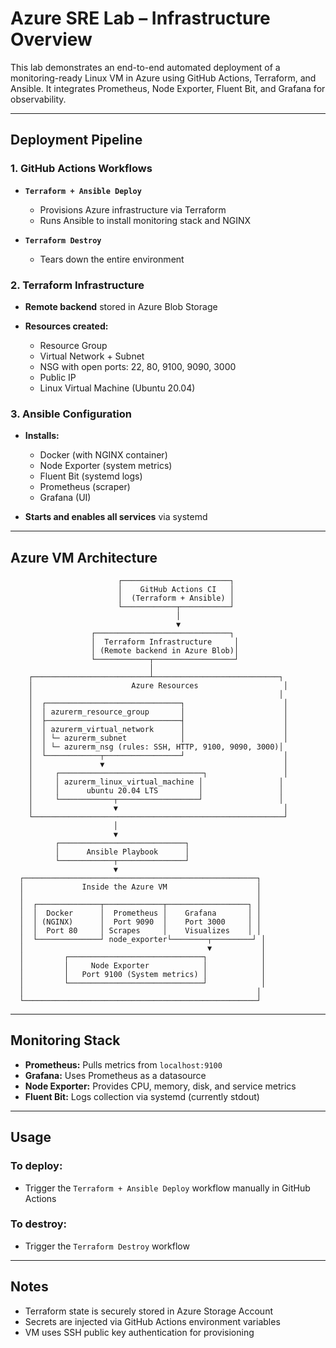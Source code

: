 # Azure SRE Lab – Infrastructure Overview

This lab demonstrates an end-to-end automated deployment of a monitoring-ready Linux VM in Azure using GitHub Actions, Terraform, and Ansible. It integrates Prometheus, Node Exporter, Fluent Bit, and Grafana for observability.

---

##  Deployment Pipeline

### 1. **GitHub Actions Workflows**

* **`Terraform + Ansible Deploy`**

  * Provisions Azure infrastructure via Terraform
  * Runs Ansible to install monitoring stack and NGINX
* **`Terraform Destroy`**

  * Tears down the entire environment

### 2. **Terraform Infrastructure**

* **Remote backend** stored in Azure Blob Storage
* **Resources created:**

  * Resource Group
  * Virtual Network + Subnet
  * NSG with open ports: 22, 80, 9100, 9090, 3000
  * Public IP
  * Linux Virtual Machine (Ubuntu 20.04)

### 3. **Ansible Configuration**

* **Installs:**

  * Docker (with NGINX container)
  * Node Exporter (system metrics)
  * Fluent Bit (systemd logs)
  * Prometheus (scraper)
  * Grafana (UI)
* **Starts and enables all services** via systemd

---

##  Azure VM Architecture

                            ┌────────────────────────┐
                            │    GitHub Actions CI   │
                            │  (Terraform + Ansible) │
                            └────────────┬───────────┘
                                         │
                                         ▼
                      ┌──────────────────────────────┐
                      │  Terraform Infrastructure     │
                      │ (Remote backend in Azure Blob)│
                      └────────────┬──────────────────┘
                                   │
        ┌──────────────────────────┴────────────────────────────┐
        │                      Azure Resources                   │
        │                                                       │
        │  ┌──────────────────────────────┐                      │
        │  │ azurerm_resource_group       │                      │
        │  ├──────────────────────────────┤                      │
        │  │ azurerm_virtual_network      │                      │
        │  │ └─ azurerm_subnet            │                      │
        │  │ └─ azurerm_nsg (rules: SSH, HTTP, 9100, 9090, 3000)│
        │  └────────────┬─────────────────┘                      │
        │               ▼                                        │
        │     ┌────────────────────────────────┐                 │
        │     │ azurerm_linux_virtual_machine │                 │
        │     │      ubuntu 20.04 LTS         │                 │
        │     └────────────┬──────────────────┘                 │
        │                  ▼                                     │
        └────────────────────────────────────────────────────────┘
                           │
                           ▼
              ┌────────────────────────────┐
              │      Ansible Playbook      │
              └────────────┬───────────────┘
                           ▼
      ┌────────────────────────────────────────────────────┐
      │             Inside the Azure VM                    │
      │                                                    │
      │  ┌──────────────┬─────────────┬──────────────────┐ │
      │  │  Docker      │  Prometheus │    Grafana       │ │
      │  │ (NGINX)      │  Port 9090  │    Port 3000     │ │
      │  │  Port 80     │ Scrapes     │    Visualizes    │ │
      │  └──────────────┘ node_exporter└────────┬─────────┘ │
      │                                         ▼           │
      │         ┌──────────────────────────────┐            │
      │         │     Node Exporter            │            │
      │         │   Port 9100 (System metrics) │            │
      │         └──────────────────────────────┘            │
      │                                                    │
      └────────────────────────────────────────────────────┘


---

##  Monitoring Stack

* **Prometheus:** Pulls metrics from `localhost:9100`
* **Grafana:** Uses Prometheus as a datasource
* **Node Exporter:** Provides CPU, memory, disk, and service metrics
* **Fluent Bit:** Logs collection via systemd (currently stdout)

---

##  Usage

### To deploy:

* Trigger the `Terraform + Ansible Deploy` workflow manually in GitHub Actions

### To destroy:

* Trigger the `Terraform Destroy` workflow

---

##  Notes

* Terraform state is securely stored in Azure Storage Account
* Secrets are injected via GitHub Actions environment variables
* VM uses SSH public key authentication for provisioning

